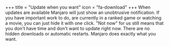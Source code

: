 +++
title = "Update when you want"
icon = "fa-download"
+++
When updates are available Manjaro will just show an unobtrusive notification. If you have important work to do, are currently in a ranked game or watching a movie, you can just hide it with one click. "Not now" for us still means that you don't have time and don't want to update right now. There are no hidden downloads or automatic restarts. Manjaro does exactly what you want.
